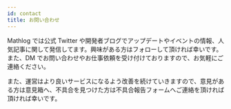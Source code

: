 ```yaml
---
id: contact
title: お問い合わせ
---
```


Mathlog では公式 Twitter や開発者ブログでアップデートやイベントの情報、人気記事に関して発信してます。興味がある方はフォローして頂ければ幸いです。また、DM でお問い合わせやお仕事依頼を受け付けておりますので、お気軽にご連絡ください。

また、運営はより良いサービスになるよう改善を続けていきますので、意見がある方は意見箱へ、不具合を見つけた方は不具合報告フォームへご連絡を頂ければ頂ければ幸いです。
